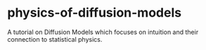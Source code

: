 # physics-of-diffusion-models
A tutorial on Diffusion Models which focuses on intuition and their connection to statistical physics.
